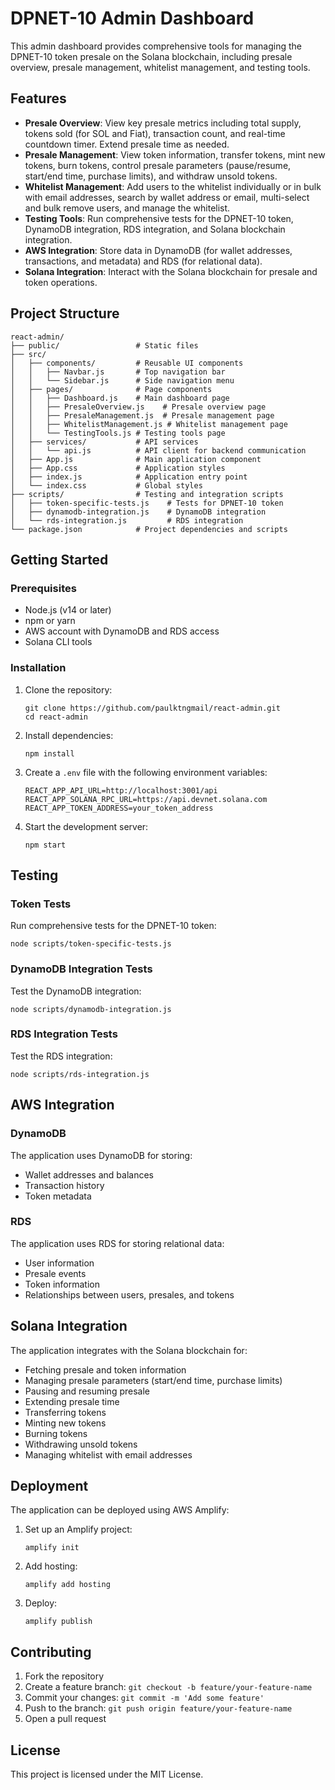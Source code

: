 # DPNET-10 Admin Dashboard

This admin dashboard provides comprehensive tools for managing the DPNET-10 token presale on the Solana blockchain, including presale overview, presale management, whitelist management, and testing tools.

## Features

- **Presale Overview**: View key presale metrics including total supply, tokens sold (for SOL and Fiat), transaction count, and real-time countdown timer. Extend presale time as needed.
- **Presale Management**: View token information, transfer tokens, mint new tokens, burn tokens, control presale parameters (pause/resume, start/end time, purchase limits), and withdraw unsold tokens.
- **Whitelist Management**: Add users to the whitelist individually or in bulk with email addresses, search by wallet address or email, multi-select and bulk remove users, and manage the whitelist.
- **Testing Tools**: Run comprehensive tests for the DPNET-10 token, DynamoDB integration, RDS integration, and Solana blockchain integration.
- **AWS Integration**: Store data in DynamoDB (for wallet addresses, transactions, and metadata) and RDS (for relational data).
- **Solana Integration**: Interact with the Solana blockchain for presale and token operations.

## Project Structure

```
react-admin/
├── public/                 # Static files
├── src/
│   ├── components/         # Reusable UI components
│   │   ├── Navbar.js       # Top navigation bar
│   │   └── Sidebar.js      # Side navigation menu
│   ├── pages/              # Page components
│   │   ├── Dashboard.js    # Main dashboard page
│   │   ├── PresaleOverview.js    # Presale overview page
│   │   ├── PresaleManagement.js  # Presale management page
│   │   ├── WhitelistManagement.js # Whitelist management page
│   │   └── TestingTools.js # Testing tools page
│   ├── services/           # API services
│   │   └── api.js          # API client for backend communication
│   ├── App.js              # Main application component
│   ├── App.css             # Application styles
│   ├── index.js            # Application entry point
│   └── index.css           # Global styles
├── scripts/                # Testing and integration scripts
│   ├── token-specific-tests.js    # Tests for DPNET-10 token
│   ├── dynamodb-integration.js    # DynamoDB integration
│   └── rds-integration.js         # RDS integration
└── package.json            # Project dependencies and scripts
```

## Getting Started

### Prerequisites

- Node.js (v14 or later)
- npm or yarn
- AWS account with DynamoDB and RDS access
- Solana CLI tools

### Installation

1. Clone the repository:
   ```
   git clone https://github.com/paulktngmail/react-admin.git
   cd react-admin
   ```

2. Install dependencies:
   ```
   npm install
   ```

3. Create a `.env` file with the following environment variables:
   ```
   REACT_APP_API_URL=http://localhost:3001/api
   REACT_APP_SOLANA_RPC_URL=https://api.devnet.solana.com
   REACT_APP_TOKEN_ADDRESS=your_token_address
   ```

4. Start the development server:
   ```
   npm start
   ```

## Testing

### Token Tests

Run comprehensive tests for the DPNET-10 token:

```
node scripts/token-specific-tests.js
```

### DynamoDB Integration Tests

Test the DynamoDB integration:

```
node scripts/dynamodb-integration.js
```

### RDS Integration Tests

Test the RDS integration:

```
node scripts/rds-integration.js
```

## AWS Integration

### DynamoDB

The application uses DynamoDB for storing:
- Wallet addresses and balances
- Transaction history
- Token metadata

### RDS

The application uses RDS for storing relational data:
- User information
- Presale events
- Token information
- Relationships between users, presales, and tokens

## Solana Integration

The application integrates with the Solana blockchain for:
- Fetching presale and token information
- Managing presale parameters (start/end time, purchase limits)
- Pausing and resuming presale
- Extending presale time
- Transferring tokens
- Minting new tokens
- Burning tokens
- Withdrawing unsold tokens
- Managing whitelist with email addresses

## Deployment

The application can be deployed using AWS Amplify:

1. Set up an Amplify project:
   ```
   amplify init
   ```

2. Add hosting:
   ```
   amplify add hosting
   ```

3. Deploy:
   ```
   amplify publish
   ```

## Contributing

1. Fork the repository
2. Create a feature branch: `git checkout -b feature/your-feature-name`
3. Commit your changes: `git commit -m 'Add some feature'`
4. Push to the branch: `git push origin feature/your-feature-name`
5. Open a pull request

## License

This project is licensed under the MIT License.
